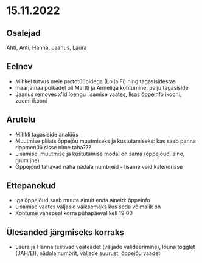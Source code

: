 # 15.11.2022
 
## Osalejad 
Ahti, Anti, Hanna, Jaanus, Laura

## Eelnev
* Mihkel tutvus meie prototüüpidega (Lo ja Fi) ning tagasisidestas
* maarjamaa poikadel oli Martti ja Anneliga kohtumine: palju tagasiside
* Jaanus removes x'id loengu lisamise vaates, lisas õppeinfo ikooni, zoomi ikooni

## Arutelu
* Mihkli tagasiside analüüs
* Muutmise pliiats õppejõu muutmiseks ja kustutamiseks: kas saab panna rippmenüü sisse nime taha???
* Lisamise, muutmise ja kustutamise modal on sama (õppejõud, aine, ruum jne)
* Õppejõud tahavad näha nädala numbreid - lisame vaid kalendrisse

## Ettepanekud
* Iga õppejõud saab muuta ainult enda aineid: õppeinfo
* Lisamise vaates väljasid väiksemaks kus seda võimalik on
* Kohtume vahepeal korra pühapäeval kell 19:00

## Ülesanded järgmiseks korraks
* Laura ja Hanna testivad veateadet (väljade valideerimine), lõuna togglet (JAH/EI), nädala numbrit, väljade suurust, õppejõu vaadet
